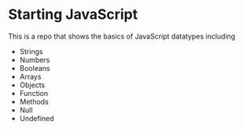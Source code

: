 # Starting JavaScript

This is a repo that shows the basics of JavaScript datatypes including
- Strings
- Numbers
- Booleans
- Arrays
- Objects
- Function
- Methods
- Null
- Undefined
